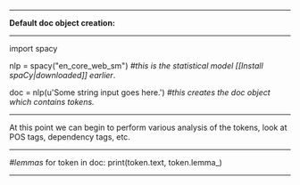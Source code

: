 *******
**Default doc object creation:** 
*****
import spacy

nlp = spacy("en_core_web_sm") 
*#this is the statistical model [[Install spaCy|downloaded]] earlier*.

doc = nlp(u'Some string input goes here.')
*#this creates the doc object which contains tokens.*
*******

At this point we can begin to perform various analysis of the tokens, look at POS tags, dependency tags, etc.

****
*#lemmas*
for token in doc:
	print(token.text, token.lemma_)
*****
